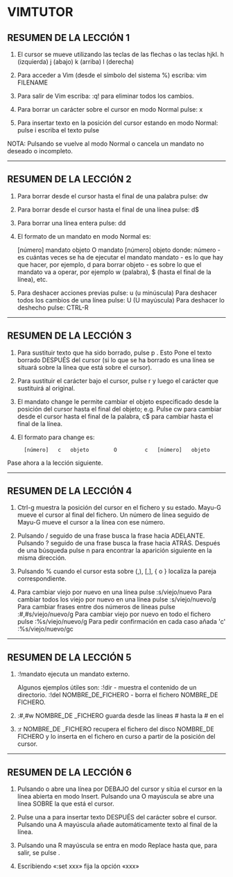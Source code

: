 # VIMTUTOR

## RESUMEN DE LA LECCIÓN 1

1. El cursor se mueve utilizando las teclas de las flechas o las teclas hjkl.
         h (izquierda)     j (abajo)      k (arriba)      l (derecha)

2. Para acceder a Vim (desde el símbolo del sistema %) escriba:
     vim FILENAME <INTRO>

3. Para salir de Vim escriba: <ESC> :q! <INTRO> para eliminar todos
     los cambios.

4. Para borrar un carácter sobre el cursor en modo Normal pulse:  x

5. Para insertar texto en la posición del cursor estando en modo Normal:
          pulse   i   escriba el texto   pulse <ESC>

NOTA: Pulsando <ESC> se vuelve al modo Normal o cancela un mandato no deseado o incompleto.

-----------------

## RESUMEN DE LA LECCIÓN 2

1. Para borrar desde el cursor hasta el final de una palabra pulse:   dw

2. Para borrar desde el cursor hasta el final de una línea pulse:     d$

3. Para borrar una línea entera pulse:    dd

4. El formato de un mandato en modo Normal es:

    [número]   mandato   objeto   O   mandato   [número]   objeto
     donde:
       número - es cuántas veces se ha de ejecutar el mandato
       mandato - es lo que hay que hacer, por ejemplo, d para borrar
       objeto - es sobre lo que el mandato va a operar, por ejemplo
                w (palabra), $ (hasta el final de la línea), etc.

5. Para deshacer acciones previas pulse:               u (u minúscula)
     Para deshacer todos los cambios de una línea pulse: U (U mayúscula)
     Para deshacer lo deshecho pulse:                    CTRL-R  

-----------------

## RESUMEN DE LA LECCIÓN 3

1. Para sustituir texto que ha sido borrado, pulse  p . Esto Pone el texto
     borrado DESPUÉS del cursor (si lo que se ha borrado es una línea se
     situará sobre la línea que está sobre el cursor).

2. Para sustituir el carácter bajo el cursor, pulse   r   y luego el
     carácter que sustituirá al original.

3. El mandato change le permite cambiar el objeto especificado desde la
     posición del cursor hasta el final del objeto; e.g. Pulse  cw  para
     cambiar desde el cursor hasta el final de la palabra, c$  para cambiar
     hasta el final de la línea.

4. El formato para change es:

         [número]   c   objeto        O         c   [número]   objeto

  Pase ahora a la lección siguiente.

-----------------

## RESUMEN DE LA LECCIÓN 4

1. Ctrl-g  muestra la posición del cursor en el fichero y su estado.
     Mayu-G mueve el cursor al final del fichero. Un número de línea
     seguido de Mayu-G mueve el cursor a la línea con ese número.

2. Pulsando  /  seguido de una frase busca la frase hacia ADELANTE.
     Pulsando  ?  seguido de una frase busca la frase hacia ATRÁS.
     Después de una búsqueda pulse  n  para encontrar la aparición
     siguiente en la misma dirección.

3. Pulsando  %  cuando el cursor esta sobre (,), [,], { o } localiza
     la pareja correspondiente.

4. Para cambiar viejo por nuevo en una línea pulse          :s/viejo/nuevo
     Para cambiar todos los viejo por nuevo en una línea pulse :s/viejo/nuevo/g
     Para cambiar frases entre dos números de líneas pulse  :#,#s/viejo/nuevo/g
     Para cambiar viejo por nuevo en todo el fichero pulse  :%s/viejo/nuevo/g
     Para pedir confirmación en cada caso añada  'c'        :%s/viejo/nuevo/gc

-----------------

## RESUMEN DE LA LECCIÓN 5

1.  :!mandato  ejecuta un mandato externo.

      Algunos ejemplos útiles son:
          :!dir - muestra el contenido de un directorio.
          :!del NOMBRE_DE_FICHERO  -  borra el fichero NOMBRE_DE FICHERO.

2.  :#,#w NOMBRE_DE _FICHERO  guarda desde las líneas # hasta la # en el

3.  :r NOMBRE_DE _FICHERO  recupera el fichero del disco NOMBRE_DE FICHERO
     y lo inserta en el fichero en curso a partir de la posición del cursor.

-----------------

## RESUMEN DE LA LECCIÓN 6

1. Pulsando  o  abre una línea por DEBAJO del cursor y sitúa el cursor en
     la línea abierta en modo Insert.
     Pulsando una O mayúscula se abre una línea SOBRE la que está el cursor.

2. Pulse una  a  para insertar texto DESPUÉS del carácter sobre el cursor.
     Pulsando una  A  mayúscula añade automáticamente texto al final de la
     línea.

3. Pulsando una  R  mayúscula se entra en modo Replace hasta que, para salir,
     se pulse <ESC>.

4. Escribiendo «:set xxx» fija la opción «xxx»
